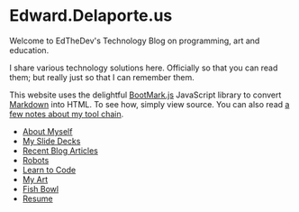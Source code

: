 # Edward.Delaporte.us

Welcome to EdTheDev's Technology Blog on programming, art and education.

I share various technology solutions here. Officially so that you can read them; but really just so that I can remember them.

This website uses the delightful [BootMark.js][1] JavaScript library to convert [Markdown](http://daringfireball.net/projects/markdown/) into HTML. To see how, simply view source. 
You can also read [a few notes about my tool chain](tech.html).

[1]: https://github.com/obedm503/bootmark

- [About Myself](/me)
- [My Slide Decks](/slides)
- [Recent Blog Articles](blog2020)
- [Robots](robots)
- [Learn to Code](learn2code)
- [My Art](/gallery.html)
- [Fish Bowl](/fishbowl.html)
- [Resume](/resume)
